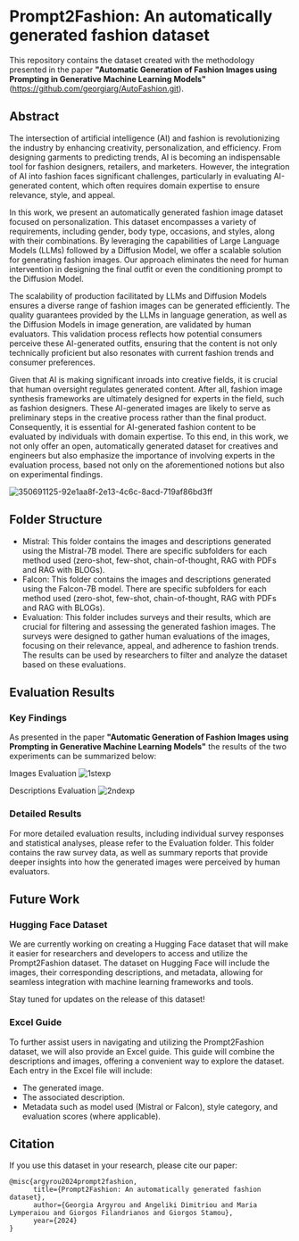 # Prompt2Fashion: An automatically generated fashion dataset

This repository contains the dataset created with the methodology presented in the paper **"Automatic Generation of Fashion Images using Prompting in Generative Machine Learning Models"** (https://github.com/georgiarg/AutoFashion.git).


## Abstract

The intersection of artificial intelligence (AI) and fashion is revolutionizing the industry by enhancing creativity, personalization, and efficiency. From designing garments to predicting trends, AI is becoming an indispensable tool for fashion designers, retailers, and marketers. However, the integration of AI into fashion faces significant challenges, particularly in evaluating AI-generated content, which often requires domain expertise to ensure relevance, style, and appeal.

In this work, we present an automatically generated fashion image dataset focused on personalization. This dataset encompasses a variety of requirements, including gender, body type, occasions, and styles, along with their combinations. By leveraging the capabilities of Large Language Models (LLMs) followed by a Diffusion Model, we offer a scalable solution for generating fashion images. Our approach eliminates the need for human intervention in designing the final outfit or even the conditioning prompt to the Diffusion Model.

The scalability of production facilitated by LLMs and Diffusion Models ensures a diverse range of fashion images can be generated efficiently. The quality guarantees provided by the LLMs in language generation, as well as the Diffusion Models in image generation, are validated by human evaluators. This validation process reflects how potential consumers perceive these AI-generated outfits, ensuring that the content is not only technically proficient but also resonates with current fashion trends and consumer preferences. 

Given that AI is making significant inroads into creative fields, it is crucial that human oversight regulates generated content. After all, fashion image synthesis frameworks are ultimately designed for experts in the field, such as fashion designers. These AI-generated images are likely to serve as preliminary steps in the creative process rather than the final product. Consequently, it is essential for AI-generated fashion content to be evaluated by individuals with domain expertise. To this end, in this work, we not only offer an open, automatically generated dataset for creatives and engineers but also emphasize the importance of involving experts in the evaluation process, based not only on the aforementioned notions but also on experimental findings.

![350691125-92e1aa8f-2e13-4c6c-8acd-719af86bd3ff](https://github.com/user-attachments/assets/578c238a-134a-4466-a6db-8228140fcba5)
## Folder Structure 

- Mistral: This folder contains the images and descriptions generated using the Mistral-7B model. There are specific subfolders for each method used (zero-shot, few-shot, chain-of-thought, RAG with PDFs and RAG with BLOGs).
- Falcon: This folder contains the images and descriptions generated using the Falcon-7B model. There are specific subfolders for each method used (zero-shot, few-shot, chain-of-thought, RAG with PDFs and RAG with BLOGs).
- Evaluation: This folder includes surveys and their results, which are crucial for filtering and assessing the generated fashion images. The surveys were designed to gather human evaluations of the images, focusing on their relevance, appeal, and adherence to fashion trends. The results can be used by researchers to filter and analyze the dataset based on these evaluations.

## Evaluation Results
### Key Findings

As presented in the paper **"Automatic Generation of Fashion Images using Prompting in Generative Machine Learning Models"** the results of the two experiments can be summarized below:

Images Evaluation
![1stexp](https://github.com/user-attachments/assets/f29bf462-797c-49a8-ae46-539ec517a2bf)

Descriptions Evaluation
![2ndexp](https://github.com/user-attachments/assets/d6c796f7-953b-494f-a16c-04b7cb82de5f)


### Detailed Results

For more detailed evaluation results, including individual survey responses and statistical analyses, please refer to the Evaluation folder. This folder contains the raw survey data, as well as summary reports that provide deeper insights into how the generated images were perceived by human evaluators.


## Future Work
### Hugging Face Dataset
We are currently working on creating a Hugging Face dataset that will make it easier for researchers and developers to access and utilize the Prompt2Fashion dataset. The dataset on Hugging Face will include the images, their corresponding descriptions, and metadata, allowing for seamless integration with machine learning frameworks and tools.

Stay tuned for updates on the release of this dataset!

### Excel Guide
To further assist users in navigating and utilizing the Prompt2Fashion dataset, we will also provide an Excel guide. This guide will combine the descriptions and images, offering a convenient way to explore the dataset. Each entry in the Excel file will include:

- The generated image.
- The associated description.
- Metadata such as model used (Mistral or Falcon), style category, and evaluation scores (where applicable).
  

## Citation

If you use this dataset in your research, please cite our paper:

```
@misc{argyrou2024prompt2fashion,
      title={Prompt2Fashion: An automatically generated fashion dataset}, 
      author={Georgia Argyrou and Angeliki Dimitriou and Maria Lymperaiou and Giorgos Filandrianos and Giorgos Stamou},
      year={2024}
}

```
